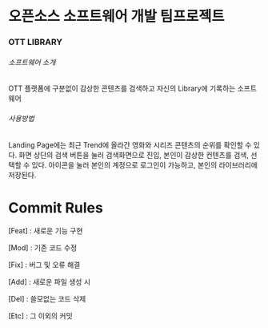 # 오픈소스 소프트웨어 개발 팀프로젝트

### OTT LIBRARY
###### 소프트웨어 소개
OTT 플랫폼에 구분없이 감상한 콘텐츠를 검색하고 자신의 Library에 기록하는 소프트웨어

###### 사용방법
Landing Page에는 최근 Trend에 올라간 영화와 시리즈 콘텐츠의 순위를 확인할 수 있다.
화면 상단의 검색 버튼을 눌러 검색화면으로 진입, 본인이 감상한 컨텐츠를 검색, 선택할 수 있다.
아이콘을 눌러 본인의 계정으로 로그인이 가능하고, 본인의 라이브러리에 저장된다.


# Commit Rules
[Feat] : 새로운 기능 구현

[Mod] : 기존 코드 수정

[Fix] : 버그 및 오류 해결

[Add] : 새로운 파일 생성 시

[Del] : 쓸모없는 코드 삭제

[Etc] : 그 이외의 커밋 
